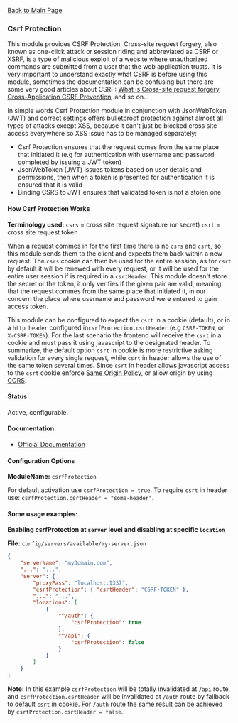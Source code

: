 [Back to Main Page](https://github.com/SorinGFS/express-access-proxy#configuration)

### Csrf Protection

This module provides CSRF Protection. Cross-site request forgery, also known as one-click attack or session riding and abbreviated as CSRF or XSRF, is a type of malicious exploit of a website where unauthorized commands are submitted from a user that the web application trusts. It is very important to understand exactly what CSRF is before using this module, sometimes the documentation can be confusing but there are some very good articles about CSRF: [What is Cross-site request forgery](https://en.wikipedia.org/wiki/Cross-site_request_forgery), [Cross-Application CSRF Prevention](https://github.com/xing/cross-application-csrf-prevention), and so on...

In simple words Csrf Protection module in conjunction with JsonWebToken (JWT) and correct settings offers bulletproof protection against almost all types of attacks except XSS, because it can't just be blocked cross site access everywhere so XSS issue has to be managed separately:
- Csrf Protection ensures that the request comes from the same place that initiated it (e.g for authentication with username and password completed by issuing a JWT token)
- JsonWebToken (JWT) issues tokens based on user details and permissions, then when a token is presented for authentication it is ensured that it is valid 
- Binding CSRS to JWT ensures that validated token is not a stolen one

#### How Csrf Protection Works

**Terminology used:**
`csrs` = cross site request signature (or secret)
`csrt` = cross site request token

When a request commes in for the first time there is no `csrs` and `csrt`, so this module sends them to the client and expects them back within a new request. The `csrs` cookie can then be used for the entire session, as for `csrt` by default it will be renewed with every request, or it will be used for the entire user session if is required in a `csrtHeader`. This module doesn't store the secret or the token, it only verifies if the given pair are valid, meaning that the request commes from the same place that initiated it, in our concern the place where username and password were entered to gain access token.

This module can be configured to expect the `csrt` in a cookie (default), or in a `http header` configured in`csrfProtection.csrtHeader` (e.g `CSRF-TOKEN`, or `X-CSRF-TOKEN`). For the last scenario the frontend will receive the `csrt` in a cookie and must pass it using javascript to the designated header. To summarize, the default option `csrt` in cookie is more restrictive asking validation for every single request, while `csrt` in header allows the use of the same token several times. Since `csrt` in header allows javascript access to the `csrt` cookie enforce [Same Origin Policy](https://en.wikipedia.org/wiki/Same-origin_policy#Cross-Origin_Resource_Sharing), or allow origin by using [CORS](https://en.wikipedia.org/wiki/Cross-origin_resource_sharing).

#### Status

Active, configurable.

#### Documentation
- [Official Documentation](https://github.com/expressjs/csurf#readme)

#### Configuration Options

**ModuleName:** `csrfProtection`

For default activation use `csrfProtection = true`.
To require `csrt` in header use: `csrfProtection.csrtHeader = "some-header"`.

#### Some usage examples:

**Enabling csrfProtection at `server` level and disabling at specific `location`**

**File:** `config/servers/available/my-server.json`

```json
{
    "serverName": "myDomain.com",
    "...": "...",
    "server": {
        "proxyPass": "localhost:1337",
        "csrfProtection": { "csrtHeader": "CSRF-TOKEN" },
        "...": "...",
        "locations": [
            {
                "^/auth": {
                    "csrfProtection": true
                },
                "^/api": {
                    "csrfProtection": false
                }
            }
        ]
    }
}
```
**Note:** In this example `csrfProtection` will be totally invalidated at `/api` route, and `csrfProtection.csrtHeader` will be invalidated at `/auth` route by fallback to default `csrt` in cookie. For `/auth` route the same result can be achieved by `csrfProtection.csrtHeader = false`.